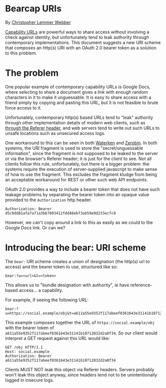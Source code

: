 # Bearcap URIs

By [Christopher Lemmer Webber](https://dustycloud.org)

[Capability URLs](https://www.w3.org/TR/capability-urls/) are powerful ways to share access without involving a
check against identity, but unfortunately tend to leak authority
through contemporary implementations.
This document suggests a new URI scheme that composes an http(s) URI
with an OAuth 2.0 bearer token as a solution to this problem.


<a id="org470d585"></a>

# The problem

One popular example of contemporary capability URLs is Google Docs,
where selecting to share a document gives a link with enough random
characters in it to make it unguessable.
It is easy to share access with a friend simply by copying and pasting
this URL, but it is not feasible to brute force access to it.

Unfortunately, contemporary http(s) based URLs tend to "leak" authority
through other implementation details of modern web clients, such as
[through the Referer header](https://www.w3.org/TR/capability-urls/#risk-of-exposure), and web servers tend to write out such
URLs to unsafe locations such as unsecured access logs.

One workaround to this can be seen in both [Waterken](http://waterken.sourceforge.net/) and [Zerobin](https://sebsauvage.net/wiki/doku.php?id=php:zerobin).
In both systems, the URI fragment is used to store the
"secret/unguessable information", since the fragment is not supposed
to be leaked to the server or via the browser's Referer header; it is
just for the client to see.
Not all clients follow this rule, unfortunately, but there is a bigger
problem: the systems require the execution of server-supplied
javascript to make sense of how to use the fragment.
This excludes the fragment kludge from being an acceptable workaround for
REST or other such web API endpoints.

OAuth 2.0 provides a way to include a bearer token that does not have
such leakage problems by separating the bearer token into an opaque
value provided to the `Authorization` http header.

    Authorization: Bearer d5c0dd81afa7a71a3b67893412fdd48ebf3ab59e9d233ecfc8

However, we can't copy around a link to this as easily as we could to the
Google Docs link.
Or can we?


<a id="org5de16e0"></a>

# Introducing the bear: URI scheme

The `bear:` URI scheme creates a union of designation (the http(s) url
to access) and the bearer token to use, structured like so:

    bear:?u=<url>&t=<token>

This allows us to "bundle designation with authority", ie have reference-based
access&#x2026; a capability.

For example, if seeing the following URL:

    bear:?u=https://social.example/obj&t=a611a55e9352f117abeef0361643e31141b10712032d2a0f34

This example composes together the URL of `https://social.example/obj` with
the bearer token of `a611a55e9352f117abeef0361643e31141b10712032d2a0f34`.
So our client would interpret a GET request against this URL would like:

    GET /obj HTTP/1.1
    Host: social.example
    Authorization: Bearer a611a55e9352f117abeef0361643e31141b10712032d2a0f34

Clients MUST NOT leak this object via Referer headers.
Servers probably won't leak this object anyway, since headers tend not to
be unintentionally logged in insecure logs.

